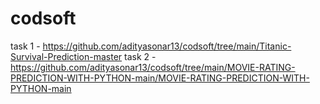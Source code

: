 # codsoft

task 1 - https://github.com/adityasonar13/codsoft/tree/main/Titanic-Survival-Prediction-master
task 2 - https://github.com/adityasonar13/codsoft/tree/main/MOVIE-RATING-PREDICTION-WITH-PYTHON-main/MOVIE-RATING-PREDICTION-WITH-PYTHON-main
